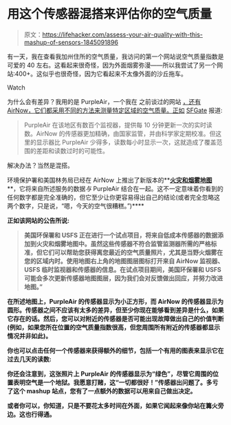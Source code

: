 # 用这个传感器混搭来评估你的空气质量

> 原文：<https://lifehacker.com/assess-your-air-quality-with-this-mashup-of-sensors-1845091896>

有一天，我在查看我加州住所的空气质量，我访问的第一个网站说空气质量指数是可爱的 40 左右。这看起来很奇怪，因为外面烟雾弥漫——所以我尝试了另一个网站:400+。这似乎也很奇怪，因为它看起来不太像外面的沙丘拖车。

Watch

为什么会有差异？我用的是 PurpleAir，一个我在 之前谈过的网站 [，还有 AirNow，它们都采用不同的方法来测量特定区域的空气质量。正如](https://lifehacker.com/use-these-apps-to-see-if-your-air-quality-index-sucks-o-1844856739) [SFGate](https://www.sfgate.com/california-wildfires/article/PurpleAir-AirNow-Federal-hybrid-air-quality-site-15572827.php) 报道:

> PurpleAir 在该地区有数百个监视器，提供每 10 分钟更新一次的实时读数。AirNow 的传感器更加精确，由国家监管，并由科学家定期校准。但这里的显示器比 PurpleAir 少得多，读数每小时显示一次，这就造成了覆盖范围的差距和读数过时的可能性。

解决办法？当然是混搭。

环境保护署和美国林务局已经在 AirNow 上推出了新版本的**[**火灾和烟雾地图**](https://fire.airnow.gov)**，它将来自所述服务的数据*与* PurpleAir 结合在一起。这不一定意味着你看到的任何数字都是完全准确的，但它至少让你更容易得出自己的结论(或者完全忽略这两个数字，只是说，“嗯，今天的空气很糟糕。”)****

****正如该网站的公告所说:****

> ****美国环保署和 USFS 正在进行一个试点项目，将来自低成本传感器的数据添加到火灾和烟雾地图中。虽然这些传感器不符合监管监测器所需的严格标准，但它们可以帮助您获得离您最近的空气质量照片，尤其是当野火烟雾在您的区域内时。使用地图右上角的地图图层图标打开来自 AirNow 监视器、USFS 临时监视器和传感器的信息。在试点项目期间，美国环保署和 USFS 可能会多次更新传感器地图图层，因为我们会对反馈做出回应，并努力改进地图。”****

****在所述地图上，PurpleAir 的传感器显示为小正方形，而 AirNow 的传感器显示为圆形。传感器之间不应该有太多的差异，但至少你现在能够看到差异是什么，如果它存在的话。然后，您可以对附近的传感器是否可能出现故障做出自己的价值判断(例如，如果您所在位置的空气质量指数很高，但您周围所有附近的传感器都显示情况并非如此)。****

****你也可以点击任何一个传感器来获得额外的细节，包括一个有用的图表来显示它在过去几天的读数:**** 

****你还会注意到，这张照片上 PurpleAir 的传感器显示为“绿色”，尽管它周围的位置表明空气是一个地狱。我愿意打赌，这“一切都很好！”传感器出问题了。多亏了这个 mashup 站点，您有了一点额外的数据可以用来自己做出决定。****

****或者你可以，你知道，只是不要花太多时间在外面，如果它闻起来像你站在篝火旁边。这也行得通。****
